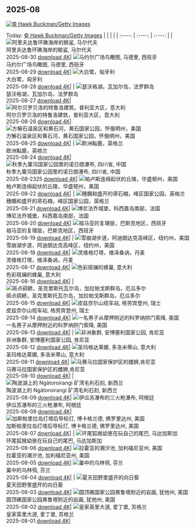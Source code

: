 ## 2025-08
[![© Hawk Buckman/Getty Images](https://cn.bing.com/th?id=OHR.ScottsBluff_ZH-CN0292735112_1920x1200.jpg&w=1000)](https://cn.bing.com/th?id=OHR.ScottsBluff_ZH-CN0292735112_1920x1200.jpg&pid=hp&w=3840&h=2160&rs=1&c=4)

Today: [© Hawk Buckman/Getty Images](https://cn.bing.com/th?id=OHR.ScottsBluff_ZH-CN0292735112_1920x1200.jpg&pid=hp&w=3840&h=2160&rs=1&c=4)
  |      |      |      |
| :----: | :----: | :----: |
| ![阿里夫达鲁环礁海岸的鲸鲨, 马尔代夫](https://cn.bing.com/th?id=OHR.MaldivesWhaleShark_ZH-CN9975504316_1920x1200.jpg&pid=hp&w=384&h=216&rs=1&c=4) <br/> 阿里夫达鲁环礁海岸的鲸鲨, 马尔代夫 <br/> 2025-08-30  [download 4K](https://cn.bing.com/th?id=OHR.MaldivesWhaleShark_ZH-CN9975504316_1920x1200.jpg&pid=hp&w=3840&h=2160&rs=1&c=4)| ![马约尔广场鸟瞰图, 马德里, 西班牙](https://cn.bing.com/th?id=OHR.PlazaMayor_ZH-CN4576498488_1920x1200.jpg&pid=hp&w=384&h=216&rs=1&c=4) <br/> 马约尔广场鸟瞰图, 马德里, 西班牙 <br/> 2025-08-29  [download 4K](https://cn.bing.com/th?id=OHR.PlazaMayor_ZH-CN4576498488_1920x1200.jpg&pid=hp&w=3840&h=2160&rs=1&c=4)| ![大白鹭，匈牙利](https://cn.bing.com/th?id=OHR.WhiteEgret_ZH-CN4425921150_1920x1200.jpg&pid=hp&w=384&h=216&rs=1&c=4) <br/> 大白鹭，匈牙利 <br/> 2025-08-28  [download 4K](https://cn.bing.com/th?id=OHR.WhiteEgret_ZH-CN4425921150_1920x1200.jpg&pid=hp&w=3840&h=2160&rs=1&c=4)|
| ![瑟沃格湖，瓦加尔岛，法罗群岛](https://cn.bing.com/th?id=OHR.FaroeLake_ZH-CN3977660997_1920x1200.jpg&pid=hp&w=384&h=216&rs=1&c=4) <br/> 瑟沃格湖，瓦加尔岛，法罗群岛 <br/> 2025-08-27  [download 4K](https://cn.bing.com/th?id=OHR.FaroeLake_ZH-CN3977660997_1920x1200.jpg&pid=hp&w=3840&h=2160&rs=1&c=4)| ![阿尔贝罗贝洛的特鲁洛建筑，普利亚大区，意大利](https://cn.bing.com/th?id=OHR.TrulliHouses_ZH-CN3856452406_1920x1200.jpg&pid=hp&w=384&h=216&rs=1&c=4) <br/> 阿尔贝罗贝洛的特鲁洛建筑，普利亚大区，意大利 <br/> 2025-08-26  [download 4K](https://cn.bing.com/th?id=OHR.TrulliHouses_ZH-CN3856452406_1920x1200.jpg&pid=hp&w=3840&h=2160&rs=1&c=4)| ![方解石温泉区和黄石河，黄石国家公园，怀俄明州，美国](https://cn.bing.com/th?id=OHR.YellowstoneRiver_ZH-CN3716808579_1920x1200.jpg&pid=hp&w=384&h=216&rs=1&c=4) <br/> 方解石温泉区和黄石河，黄石国家公园，怀俄明州，美国 <br/> 2025-08-25  [download 4K](https://cn.bing.com/th?id=OHR.YellowstoneRiver_ZH-CN3716808579_1920x1200.jpg&pid=hp&w=3840&h=2160&rs=1&c=4)|
| ![欧洲黇鹿‌，英格兰](https://cn.bing.com/th?id=OHR.CervusDama_ZH-CN3603505811_1920x1200.jpg&pid=hp&w=384&h=216&rs=1&c=4) <br/> 欧洲黇鹿‌，英格兰 <br/> 2025-08-24  [download 4K](https://cn.bing.com/th?id=OHR.CervusDama_ZH-CN3603505811_1920x1200.jpg&pid=hp&w=3840&h=2160&rs=1&c=4)| ![秋季九寨沟国家公园里的诺日朗瀑布, 四川省, 中国](https://cn.bing.com/th?id=OHR.ChushuY25_ZH-CN0495086720_1920x1200.jpg&pid=hp&w=384&h=216&rs=1&c=4) <br/> 秋季九寨沟国家公园里的诺日朗瀑布, 四川省, 中国 <br/> 2025-08-2325  [download 4K](https://cn.bing.com/th?id=OHR.ChushuY25_ZH-CN0495086720_1920x1200.jpg&pid=hp&w=3840&h=2160&rs=1&c=4)| ![帕卢斯连绵起伏的丘陵，华盛顿州，美国](https://cn.bing.com/th?id=OHR.PalouseWA_ZH-CN2552273820_1920x1200.jpg&pid=hp&w=384&h=216&rs=1&c=4) <br/> 帕卢斯连绵起伏的丘陵，华盛顿州，美国 <br/> 2025-08-22  [download 4K](https://cn.bing.com/th?id=OHR.PalouseWA_ZH-CN2552273820_1920x1200.jpg&pid=hp&w=3840&h=2160&rs=1&c=4)|
| ![穗䳭和盛开的帚石楠，峰区国家公园，英格兰](https://cn.bing.com/th?id=OHR.WheatearBird_ZH-CN2663965839_1920x1200.jpg&pid=hp&w=384&h=216&rs=1&c=4) <br/> 穗䳭和盛开的帚石楠，峰区国家公园，英格兰 <br/> 2025-08-21  [download 4K](https://cn.bing.com/th?id=OHR.WheatearBird_ZH-CN2663965839_1920x1200.jpg&pid=hp&w=3840&h=2160&rs=1&c=4)| ![博尼法乔城堡，科西嘉岛南部，法国](https://cn.bing.com/th?id=OHR.CitadelBonifacio_ZH-CN2130899430_1920x1200.jpg&pid=hp&w=384&h=216&rs=1&c=4) <br/> 博尼法乔城堡，科西嘉岛南部，法国 <br/> 2025-08-20  [download 4K](https://cn.bing.com/th?id=OHR.CitadelBonifacio_ZH-CN2130899430_1920x1200.jpg&pid=hp&w=3840&h=2160&rs=1&c=4)| ![祖马亚的复理层，巴斯克地区，西班牙](https://cn.bing.com/th?id=OHR.GipuzcoaSummer_ZH-CN1926924422_1920x1200.jpg&pid=hp&w=384&h=216&rs=1&c=4) <br/> 祖马亚的复理层，巴斯克地区，西班牙 <br/> 2025-08-19  [download 4K](https://cn.bing.com/th?id=OHR.GipuzcoaSummer_ZH-CN1926924422_1920x1200.jpg&pid=hp&w=3840&h=2160&rs=1&c=4)|
| ![雪崩湖步道，阿迪朗达克高峰区，纽约州，美国](https://cn.bing.com/th?id=OHR.AvalancheLake_ZH-CN1442576083_1920x1200.jpg&pid=hp&w=384&h=216&rs=1&c=4) <br/> 雪崩湖步道，阿迪朗达克高峰区，纽约州，美国 <br/> 2025-08-18  [download 4K](https://cn.bing.com/th?id=OHR.AvalancheLake_ZH-CN1442576083_1920x1200.jpg&pid=hp&w=3840&h=2160&rs=1&c=4)| ![灵维格灯塔，维泽桑讷，丹麦](https://cn.bing.com/th?id=OHR.LyngvigLighthouse_ZH-CN0836204503_1920x1200.jpg&pid=hp&w=384&h=216&rs=1&c=4) <br/> 灵维格灯塔，维泽桑讷，丹麦 <br/> 2025-08-17  [download 4K](https://cn.bing.com/th?id=OHR.LyngvigLighthouse_ZH-CN0836204503_1920x1200.jpg&pid=hp&w=3840&h=2160&rs=1&c=4)| ![色彩斑斓的蜂巢, 意大利](https://cn.bing.com/th?id=OHR.ColorfulBeehives_ZH-CN0180195770_1920x1200.jpg&pid=hp&w=384&h=216&rs=1&c=4) <br/> 色彩斑斓的蜂巢, 意大利 <br/> 2025-08-16  [download 4K](https://cn.bing.com/th?id=OHR.ColorfulBeehives_ZH-CN0180195770_1920x1200.jpg&pid=hp&w=3840&h=2160&rs=1&c=4)|
| ![斑点鹞鲼，圣克里斯托瓦尔岛‌，‌加拉帕戈斯群岛，厄瓜多尔](https://cn.bing.com/th?id=OHR.SpottedEagleRay_ZH-CN9894613260_1920x1200.jpg&pid=hp&w=384&h=216&rs=1&c=4) <br/> 斑点鹞鲼，圣克里斯托瓦尔岛‌，‌加拉帕戈斯群岛，厄瓜多尔 <br/> 2025-08-15  [download 4K](https://cn.bing.com/th?id=OHR.SpottedEagleRay_ZH-CN9894613260_1920x1200.jpg&pid=hp&w=3840&h=2160&rs=1&c=4)| ![皮兹奈尔山缆车站, 格劳宾登州, 瑞士](https://cn.bing.com/th?id=OHR.PizNairPeak_ZH-CN8209144138_1920x1200.jpg&pid=hp&w=384&h=216&rs=1&c=4) <br/> 皮兹奈尔山缆车站, 格劳宾登州, 瑞士 <br/> 2025-08-14  [download 4K](https://cn.bing.com/th?id=OHR.PizNairPeak_ZH-CN8209144138_1920x1200.jpg&pid=hp&w=3840&h=2160&rs=1&c=4)| ![一名男子从摩押附近的科罗纳拱门索降, 美国](https://cn.bing.com/th?id=OHR.CoronaArch_ZH-CN5406267193_1920x1200.jpg&pid=hp&w=384&h=216&rs=1&c=4) <br/> 一名男子从摩押附近的科罗纳拱门索降, 美国 <br/> 2025-08-13  [download 4K](https://cn.bing.com/th?id=OHR.CoronaArch_ZH-CN5406267193_1920x1200.jpg&pid=hp&w=3840&h=2160&rs=1&c=4)|
| ![非洲象群, 安博塞利国家公园, 肯尼亚](https://cn.bing.com/th?id=OHR.KenyaElephants_ZH-CN7587207512_1920x1200.jpg&pid=hp&w=384&h=216&rs=1&c=4) <br/> 非洲象群, 安博塞利国家公园, 肯尼亚 <br/> 2025-08-12  [download 4K](https://cn.bing.com/th?id=OHR.KenyaElephants_ZH-CN7587207512_1920x1200.jpg&pid=hp&w=3840&h=2160&rs=1&c=4)| ![圣玛格达莱娜, 多洛米蒂山, 意大利](https://cn.bing.com/th?id=OHR.SantaMaddalena_ZH-CN7421083295_1920x1200.jpg&pid=hp&w=384&h=216&rs=1&c=4) <br/> 圣玛格达莱娜, 多洛米蒂山, 意大利 <br/> 2025-08-11  [download 4K](https://cn.bing.com/th?id=OHR.SantaMaddalena_ZH-CN7421083295_1920x1200.jpg&pid=hp&w=3840&h=2160&rs=1&c=4)| ![马赛马拉国家保护区的雌狮,肯尼亚](https://cn.bing.com/th?id=OHR.LionessKenya_ZH-CN6791029673_1920x1200.jpg&pid=hp&w=384&h=216&rs=1&c=4) <br/> 马赛马拉国家保护区的雌狮,肯尼亚 <br/> 2025-08-10  [download 4K](https://cn.bing.com/th?id=OHR.LionessKenya_ZH-CN6791029673_1920x1200.jpg&pid=hp&w=3840&h=2160&rs=1&c=4)|
| ![陶波湖上的 Ngātoroirangi 矿湾毛利石刻, 新西兰](https://cn.bing.com/th?id=OHR.MaoriRock_ZH-CN5614685493_1920x1200.jpg&pid=hp&w=384&h=216&rs=1&c=4) <br/> 陶波湖上的 Ngātoroirangi 矿湾毛利石刻, 新西兰 <br/> 2025-08-09  [download 4K](https://cn.bing.com/th?id=OHR.MaoriRock_ZH-CN5614685493_1920x1200.jpg&pid=hp&w=3840&h=2160&rs=1&c=4)| ![伊瓜苏瀑布的三火枪瀑布, 阿根廷](https://cn.bing.com/th?id=OHR.IguazuArgentina_ZH-CN4457051931_1920x1200.jpg&pid=hp&w=384&h=216&rs=1&c=4) <br/> 伊瓜苏瀑布的三火枪瀑布, 阿根廷 <br/> 2025-08-08  [download 4K](https://cn.bing.com/th?id=OHR.IguazuArgentina_ZH-CN4457051931_1920x1200.jpg&pid=hp&w=3840&h=2160&rs=1&c=4)| ![加斯帕里拉岛灯塔后导标灯, 博卡格兰德, 佛罗里达州, 美国](https://cn.bing.com/th?id=OHR.GasparillaLight_ZH-CN6855683859_1920x1200.jpg&pid=hp&w=384&h=216&rs=1&c=4) <br/> 加斯帕里拉岛灯塔后导标灯, 博卡格兰德, 佛罗里达州, 美国 <br/> 2025-08-07  [download 4K](https://cn.bing.com/th?id=OHR.GasparillaLight_ZH-CN6855683859_1920x1200.jpg&pid=hp&w=3840&h=2160&rs=1&c=4)|
| ![环尾狐猴幼崽在玩自己的尾巴‌, 马达加斯加](https://cn.bing.com/th?id=OHR.BabyLemur_ZH-CN6617977758_1920x1200.jpg&pid=hp&w=384&h=216&rs=1&c=4) <br/> 环尾狐猴幼崽在玩自己的尾巴‌, 马达加斯加 <br/> 2025-08-06  [download 4K](https://cn.bing.com/th?id=OHR.BabyLemur_ZH-CN6617977758_1920x1200.jpg&pid=hp&w=3840&h=2160&rs=1&c=4)| ![拉霍亚的潮汐池‌, 加利福尼亚州, 美国](https://cn.bing.com/th?id=OHR.CaliforniaTidepool_ZH-CN6273815361_1920x1200.jpg&pid=hp&w=384&h=216&rs=1&c=4) <br/> 拉霍亚的潮汐池‌, 加利福尼亚州, 美国 <br/> 2025-08-05  [download 4K](https://cn.bing.com/th?id=OHR.CaliforniaTidepool_ZH-CN6273815361_1920x1200.jpg&pid=hp&w=3840&h=2160&rs=1&c=4)| ![巢中的乌林鸮, 芬兰](https://cn.bing.com/th?id=OHR.LaplandOwl_ZH-CN6070251232_1920x1200.jpg&pid=hp&w=384&h=216&rs=1&c=4) <br/> 巢中的乌林鸮, 芬兰 <br/> 2025-08-04  [download 4K](https://cn.bing.com/th?id=OHR.LaplandOwl_ZH-CN6070251232_1920x1200.jpg&pid=hp&w=3840&h=2160&rs=1&c=4)|
| ![夏天田野里盛开的向日葵](https://cn.bing.com/th?id=OHR.HappySunflower_ZH-CN5840993161_1920x1200.jpg&pid=hp&w=384&h=216&rs=1&c=4) <br/> 夏天田野里盛开的向日葵 <br/> 2025-08-03  [download 4K](https://cn.bing.com/th?id=OHR.HappySunflower_ZH-CN5840993161_1920x1200.jpg&pid=hp&w=3840&h=2160&rs=1&c=4)| ![圆顶礁国家公园弗鲁塔附近的岩画, 犹他州, 美国](https://cn.bing.com/th?id=OHR.FruitaPetroglyphs_ZH-CN5423905955_1920x1200.jpg&pid=hp&w=384&h=216&rs=1&c=4) <br/> 圆顶礁国家公园弗鲁塔附近的岩画, 犹他州, 美国 <br/> 2025-08-02  [download 4K](https://cn.bing.com/th?id=OHR.FruitaPetroglyphs_ZH-CN5423905955_1920x1200.jpg&pid=hp&w=3840&h=2160&rs=1&c=4)| ![皇家英里大道, 爱丁堡, 苏格兰](https://cn.bing.com/th?id=OHR.EdinburghFringe_ZH-CN5243292664_1920x1200.jpg&pid=hp&w=384&h=216&rs=1&c=4) <br/> 皇家英里大道, 爱丁堡, 苏格兰 <br/> 2025-08-01  [download 4K](https://cn.bing.com/th?id=OHR.EdinburghFringe_ZH-CN5243292664_1920x1200.jpg&pid=hp&w=3840&h=2160&rs=1&c=4)|

